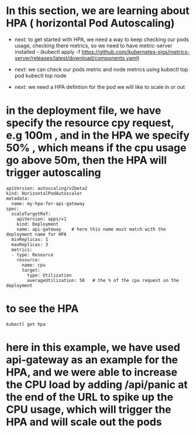 # In this section, we are learning about HPA ( horizontal Pod Autoscaling)

- next: to get started with HPA, we need a way to keep checking our pods usage, checking there metrics, so we need to have metric-server installed - (kubectl apply -f https://github.com/kubernetes-sigs/metrics-server/releases/latest/download/components.yaml)

- next: we can check our pods metric and node metrics using
kubectl top pod
kubectl top node

- next: we need a HPA defintion for the pod we will like to scale in or out


# in the deployment file, we have specify the resource cpy request, e.g 100m , and in the HPA we specify 50% , which means if the cpu usage go above 50m, then the HPA will trigger autoscaling

```
apiVersion: autoscaling/v2beta2
kind: HorizontalPodAutoscaler
metadata:
  name: my-hpa-for-api-gateway
spec:
  scaleTargetRef:
    apiVersion: apps/v1
    kind: Deployment
    name: api-gateway    # here this name must match with the deployment name for HPA
  minReplicas: 1
  maxReplicas: 3
  metrics:
  - type: Resource
    resource:
      name: cpu
      target:
        type: Utilization
        averageUtilization: 50   # the % of the cpu request on the deployment 
```

# to see the HPA
```
kubectl get hpa
```

# here in this example, we have used api-gateway as an example for the HPA, and we were able to increase the CPU load by adding /api/panic at the end of the URL to spike up the CPU usage, which will trigger the HPA and will scale out the pods 